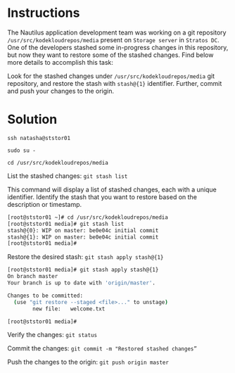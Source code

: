 # Instructions

The Nautilus application development team was working on a git repository `/usr/src/kodekloudrepos/media` present on `Storage server` in `Stratos DC`.
 One of the developers stashed some in-progress changes in this repository, but now they want to restore some of the stashed changes. 
Find below more details to accomplish this task:

Look for the stashed changes under `/usr/src/kodekloudrepos/media` git repository, and restore the stash with `stash@{1}` identifier. Further, commit and push your changes to the origin.

# Solution

`ssh natasha@ststor01`

`sudo su -`

`cd /usr/src/kodekloudrepos/media`

List the stashed changes: `git stash list`

This command will display a list of stashed changes, each with a unique identifier. Identify the stash that you want to restore based on the description or timestamp.

```bash
[root@ststor01 ~]# cd /usr/src/kodekloudrepos/media
[root@ststor01 media]# git stash list
stash@{0}: WIP on master: be0e04c initial commit
stash@{1}: WIP on master: be0e04c initial commit
[root@ststor01 media]#
```

Restore the desired stash: `git stash apply stash@{1}`

```bash
[root@ststor01 media]# git stash apply stash@{1}
On branch master
Your branch is up to date with 'origin/master'.

Changes to be committed:
  (use "git restore --staged <file>..." to unstage)
        new file:   welcome.txt

[root@ststor01 media]#
```

Verify the changes: `git status`

Commit the changes: `git commit -m "Restored stashed changes”`

Push the changes to the origin: `git push origin master`

